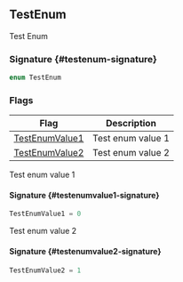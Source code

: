 ## TestEnum

Test Enum

### Signature {#testenum-signature}

```typescript
enum TestEnum
```

### Flags

| Flag | Description |
| --- | --- |
| [TestEnumValue1](docs/simple-suite-test/testnamespace-testenum-testenumvalue1-enummember) | Test enum value 1 |
| [TestEnumValue2](docs/simple-suite-test/testnamespace-testenum-testenumvalue2-enummember) | Test enum value 2 |

Test enum value 1

#### Signature {#testenumvalue1-signature}

```typescript
TestEnumValue1 = 0
```

Test enum value 2

#### Signature {#testenumvalue2-signature}

```typescript
TestEnumValue2 = 1
```
